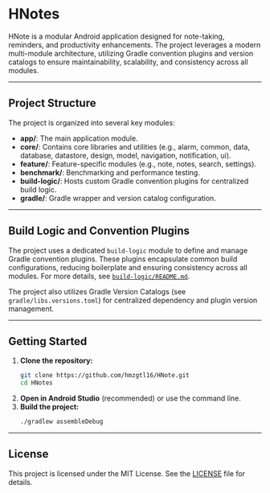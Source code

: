 # HNotes

HNote is a modular Android application designed for note-taking, reminders, and productivity
enhancements. The project leverages a modern multi-module architecture, utilizing Gradle convention
plugins and version catalogs to ensure maintainability, scalability, and consistency across all
modules.

---

## Project Structure

The project is organized into several key modules:

- **app/**: The main application module.
- **core/**: Contains core libraries and utilities (e.g., alarm, common, data, database, datastore,
  design, model, navigation, notification, ui).
- **feature/**: Feature-specific modules (e.g., note, notes, search, settings).
- **benchmark/**: Benchmarking and performance testing.
- **build-logic/**: Hosts custom Gradle convention plugins for centralized build logic.
- **gradle/**: Gradle wrapper and version catalog configuration.

---

## Build Logic and Convention Plugins

The project uses a dedicated `build-logic` module to define and manage Gradle convention plugins.
These plugins encapsulate common build configurations, reducing boilerplate and ensuring consistency
across all modules. For more details, see [`build-logic/README.md`](build-logic/README.md).

The project also utilizes Gradle Version Catalogs (see `gradle/libs.versions.toml`) for centralized
dependency and plugin version management.

---

## Getting Started

1. **Clone the repository:**
   ```sh
   git clone https://github.com/hmzgtl16/HNote.git
   cd HNotes
   ```
2. **Open in Android Studio** (recommended) or use the command line.
3. **Build the project:**
   ```sh
   ./gradlew assembleDebug
   ```

---

## License

This project is licensed under the MIT License. See the [LICENSE](LICENSE.md) file for details.

